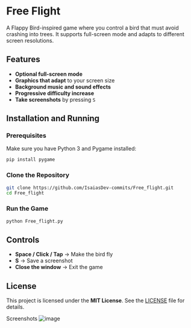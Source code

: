 
# Free Flight  

A Flappy Bird-inspired game where you control a bird that must avoid crashing into trees. It supports full-screen mode and adapts to different screen resolutions.  

## Features  

- **Optional full-screen mode**  
- **Graphics that adapt** to your screen size  
- **Background music and sound effects**  
- **Progressive difficulty increase**  
- **Take screenshots** by pressing `S`  

## Installation and Running  

### Prerequisites  

Make sure you have Python 3 and Pygame installed:  

```bash
pip install pygame
```

### Clone the Repository  

```bash
git clone https://github.com/IsaiasDev-commits/Free_flight.git
cd Free_flight
```

### Run the Game  

```bash
python Free_flight.py
```

## Controls  

- **Space / Click / Tap** → Make the bird fly  
- **S** → Save a screenshot  
- **Close the window** → Exit the game  

## License  

This project is licensed under the **MIT License**. See the [LICENSE](LICENSE) file for details.  

Screenshots
![image](https://github.com/user-attachments/assets/6d0cfb57-f22c-46d8-9511-f702c3b5cd15)


